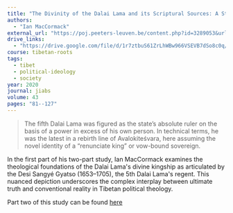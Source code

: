```yaml
---
title: "The Divinity of the Dalai Lama and its Scriptural Sources: A Study in Tibetan Political Theology"
authors:
  - "Ian MacCormack"
external_url: "https://poj.peeters-leuven.be/content.php?id=3289053&url=article&download=yes"
drive_links:
  - "https://drive.google.com/file/d/1r7ztbuS61ZrLhWBw966VSEVB7dSo8c0q/view?usp=drivesdk"
course: tibetan-roots
tags:
  - tibet
  - political-ideology
  - society
year: 2020
journal: jiabs
volume: 43
pages: "81--127"
---
```


> The fifth Dalai Lama was figured as the state’s absolute ruler on the basis of a power in excess of his own person. In technical terms, he was the latest in a rebirth line of Avalokiteśvara, here assuming the novel identity of a “renunciate king” or vow-bound sovereign.

In the first part of his two-part study, Ian MacCormack examines the theological foundations of the Dalai Lama's divine kingship as articulated by the Desi Sangyé Gyatso (1653–1705), the 5th Dalai Lama's regent. This nuanced depiction underscores the complex interplay between ultimate truth and conventional reality in Tibetan political theology.

Part two of this study can be found [here](/content/articles/mortality-of-the-dalai-lama_maccormack-ian)
